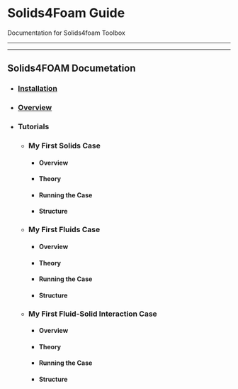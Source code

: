 
# Solids4Foam Guide
Documentation for Solids4foam Toolbox

___
___

## Solids4FOAM Documetation

- ### [Installation](https://wpzegeo.github.io/Solids4Foam-Guide-2.0/README/Installation)

- ### [Overview](https://wpzegeo.github.io/Solids4Foam-Guide-2.0/README/Overview)

- ### Tutorials

    - ### My First Solids Case
    
        - #### Overview
        - #### Theory
        - #### Running the Case
        - #### Structure
        
    - ### My First Fluids Case
    
        - #### Overview
        - #### Theory
        - #### Running the Case
        - #### Structure

    - ### My First Fluid-Solid Interaction Case
    
        - #### Overview
        - #### Theory
        - #### Running the Case
        - #### Structure
   

